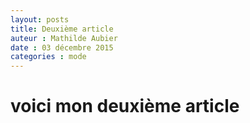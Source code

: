 ```yaml
---
layout: posts
title: Deuxième article 
auteur : Mathilde Aubier 
date : 03 décembre 2015
categories : mode
---
```



<h1>voici mon deuxième article</h1>